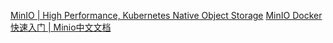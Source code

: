[MinIO | High Performance, Kubernetes Native Object Storage](https://min.io/)
[MinIO Docker 快速入门 | Minio中文文档](http://docs.minio.org.cn/docs/master/minio-docker-quickstart-guide)
